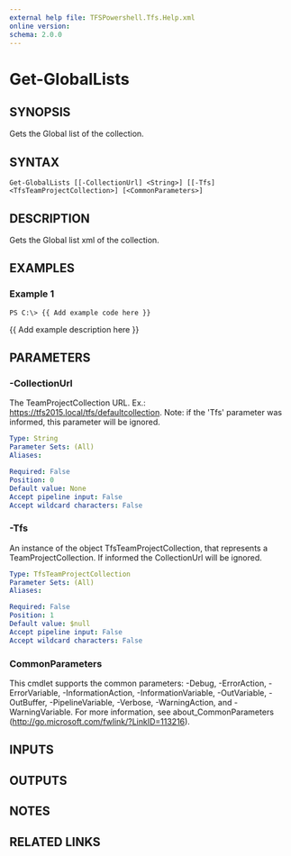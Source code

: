 ```yaml
---
external help file: TFSPowershell.Tfs.Help.xml
online version: 
schema: 2.0.0
---
```


# Get-GlobalLists

## SYNOPSIS
Gets the Global list of the collection.

## SYNTAX

```
Get-GlobalLists [[-CollectionUrl] <String>] [[-Tfs] <TfsTeamProjectCollection>] [<CommonParameters>]
```

## DESCRIPTION
Gets the Global list xml of the collection.

## EXAMPLES

### Example 1
```
PS C:\> {{ Add example code here }}
```

{{ Add example description here }}

## PARAMETERS

### -CollectionUrl
The TeamProjectCollection URL.
Ex.: https://tfs2015.local/tfs/defaultcollection. 
Note: if the 'Tfs' parameter was informed, this parameter will be ignored.

```yaml
Type: String
Parameter Sets: (All)
Aliases: 

Required: False
Position: 0
Default value: None
Accept pipeline input: False
Accept wildcard characters: False
```

### -Tfs
An instance of the object TfsTeamProjectCollection, that represents a TeamProjectCollection.
If informed the CollectionUrl will be ignored.

```yaml
Type: TfsTeamProjectCollection
Parameter Sets: (All)
Aliases: 

Required: False
Position: 1
Default value: $null
Accept pipeline input: False
Accept wildcard characters: False
```

### CommonParameters
This cmdlet supports the common parameters: -Debug, -ErrorAction, -ErrorVariable, -InformationAction, -InformationVariable, -OutVariable, -OutBuffer, -PipelineVariable, -Verbose, -WarningAction, and -WarningVariable. For more information, see about_CommonParameters (http://go.microsoft.com/fwlink/?LinkID=113216).

## INPUTS

## OUTPUTS

## NOTES

## RELATED LINKS

